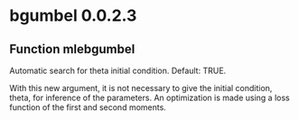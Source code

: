 # bgumbel 0.0.2.3

## Function mlebgumbel

Automatic search for theta initial condition. Default: TRUE.

With this new argument, it is not necessary to give the initial condition, theta, for inference of the parameters. An optimization is made using a loss function of the first and second moments.
